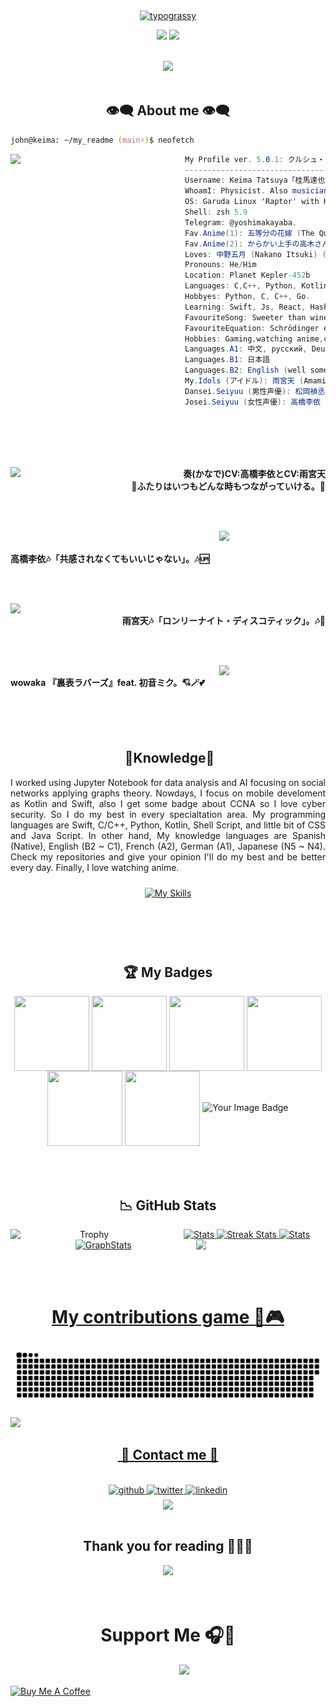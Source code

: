 <div align="center">
    <a href="https://github.com/BrotherMoreno/typograssy">
        <img alt="typograssy" src="https://typograssy.deno.dev/api?text=%E3%82%B8%E3%83%A7%E3%83%B3%E3%81%A7%E3%81%99%E3%80%82%E3%81%93%E3%82%93%E3%81%AB%E3%81%A1%E3%81%AF&l0=none&l1=82d9d0&l2=027353&l3=038c4c&l4=01402e&bg=none&frame=none&speed=100&comment=">
    </a>
    <p>
        <img draggable="false"style="witdh:119xp;height:20xp;" src="https://komarev.com/ghpvc/?username=BrotherMoreno&style=for-the-badge&color=1C8C8C">
        <a href="https://t.me/yoshimakayaba">
            <img  draggable="false" style="witdh:119xp;height:20xp;"src="https://img.shields.io/badge/Telegram-2CA5E0?style=for-the-badge&logo=telegram&logoColor=white">
        </a>
    </p>
</div>

<br>

<div align="center">
    <img src="https://media.tenor.com/rH0jFMF5z3AAAAAC/kirito-sao.gif" width="300px">
</div>

<br>

<h2 align="center"> 👁️‍🗨️ About me 👁️‍🗨️ </h2>

```zsh
john@keima: ~/my_readme (main⚡)$ neofetch
```

<img align="left" src="img/re-zero/10b.webp" width="279px"/>

```csharp
My Profile ver. 5.0.1: クルシュ・カルステンは、美と戦いを一体化させるヴァルキリーである.「クルシュ・カルステンは、びとたたかいをいったいかさせるヴァルキリーである」
----------------------------------------------------------------------------------------
Username: Keima Tatsuya「桂馬達也」
WhoamI: Physicist. Also musician (more or less)
OS: Garuda Linux 'Raptor' with Hyprland
Shell: zsh 5.9
Telegram: @yoshimakayaba.
Fav.Anime(1): 五等分の花嫁 (The Quintessential Quintuplets)💒📕👰🏻
Fav.Anime(2): からかい上手の高木さん (Karakai Jōzu no Takagi-san) 🏞️🚅🌠
Loves: 中野五月 (Nakano Itsuki) (❤️ ω ❤️), videogames 🎮, music 🎹🎶🎵
Pronouns: He/Him
Location: Planet Kepler-452b
Languages: C,C++, Python, Kotlin, Haskell
Hobbyes: Python, C, C++, Go.
Learning: Swift, Js, React, Haskell
FavouriteSong: Sweeter than wine by NCW
FavouriteEquation: Schrödinger equation and Euler's formula
Hobbies: Gaming,watching anime,coding while I am listening music
Languages.A1: 中文, русский, Deutsch, français
Languages.B1: 日本語
Languages.B2: English (well sometimes)
My.Idols (アイドル): 雨宮天 (Amamiya Sora) || Vocaloid characters || 花澤香菜 (Hanazawa Kana) || 上坂すみれ (Uesaka Sumire)🎤🎶🎼
Dansei.Seiyuu (男性声優): 松岡禎丞 (Matsuoka Yoshitsugu) || 山口光雄 (amaguchi Mitsuo) || 石川界人 (Ishikawa Kaito)
Josei.Seiyuu (女性声優): 高橋李依 (Takahashi Rie) && 水瀬いのり(Minase Inori) || 瀬戸麻沙美 (Setō Asami)

```


<div>
    <br>
    <br>
    <br>
    <br>
    <p align="right">
        <a href = "https://www.youtube.com/watch?v=ziZX0vy8xAM">
            <img src = "https://i.ytimg.com/vi/ziZX0vy8xAM/maxresdefault.jpg" width = "170" align = "left">
        </a>
        <b>奏(かなで)CV:高橋李依とCV:雨宮天<br>🎵ふたりはいつもどんな時もつながっていける。🎵</b>
    </p>
    <br>
    <br>
    <p align="left">
        <a href = "https://www.youtube.com/watch?v=oXlEEXws3gc">
            <img  src ="https://i.ytimg.com/vi/oXlEEXws3gc/maxresdefault.jpg" width="170" align="right">
        </a>
        <b><br><br>高橋李依🎶「共感されなくてもいいじゃない」。🎶🆙</b>
    </p>
    <br>
    <br>
    <p align="right">
        <a href="https://www.youtube.com/watch?v=jC97suFyObw">
            <img src="https://i.ytimg.com/vi/jC97suFyObw/maxresdefault.jpg" width="170" align="left">
        </a>
        <b><br>雨宮天🎶「ロンリーナイト・ディスコティック」。🎶💌</b></p>
    <br>
    <br>
    <p align="left">
    <a href="https://youtu.be/b_cuMcDWwsI?si=uaO4V3vYFIG26hrr">
        <img src="https://i.ytimg.com/vi/b_cuMcDWwsI/hqdefault.jpg" width="170" align="right">
    </a>
    <b><br>wowaka 『裏表ラバーズ』feat. 初音ミク。💘🪄💕</b>
    </p>
</div>

<br>
<br>
<br>

<div>
    <h2 align="center"> 🔎Knowledge📖 </h2>
</div>
<div align = "center">
    <p align = "justify">
        I worked using Jupyter Notebook for data analysis and AI focusing on social networks applying graphs theory. Nowdays, I focus on mobile develoment as Kotlin and Swift, also I get some badge about CCNA so I love cyber security.
        So I do my best in every specialtation area. My programming languages are Swift, C/C++, Python, Kotlin, Shell Script, and 
        little bit of CSS and Java Script. In other hand, My knowledge languages are Spanish (Native), English (B2 ~ C1), French (A2),
        German (A1), Japanese (N5 ~ N4). Check my repositories and give your opinion I'll do my best and be better every day. Finally, I love watching anime. 
        <br>
    </p>
    <p align = "center">
         <a href="https://skillicons.dev">
            <img style="margin: 10px"src="https://skillicons.dev/icons?i=androidstudio,bash,linux,git,github,gitlab,java,kotlin,latex,py,sklearn,swift,c,cpp,css,html,tensorflow,aws,haskell&perline=8"alt="My Skills"> 
        </a>
    </p>
</div>
<br>
<br>
<br>

<div>
    <h2 align = "center"> 🏆 My Badges </h2>
</div>
<div align="center">
    <img align="center"src="badges/networking-basics.png" height="120px" width="120px"/>
    <img align="center"src="badges/ccna-introduction-to-networks.png" height="120px" width="120px"/>
    <img align="center" src="badges/ccna-switching-routing-and-wireless-essentials.1.png" height="120px" width="120px"/>
    <img align="center" src="badges/ccna-enterprise-networking-security-and-automation.png" height="120px" width="120px"/>
    <img align="center" src="badges/ccna-enterprise-networking-security-and-automation.png" height="120px" width="120px"/>
    <img align="center" src="badges/introduction-to-cybersecurity.png" height="120px" width="120px"/>
    <img src="https://tryhackme-badges.s3.amazonaws.com/tillend1x100.png" alt="Your Image Badge" />
</div>
<br>
<br>
<br>

<h2 align = "center"> 📉 GitHub Stats</h2>
<div> 
    <p align = "center">
        <a href="https://github-readme-stats.vercel.app">
            <img width="49%" alt="Stats" src="https://github-readme-stats.vercel.app/api?username=JohnKun136NVCP&count_private=true&theme=neon&show_icons=true\&show=reviews,prs_merged,prs_merged_percentage\&rank_icon=github&hide_border=false">
        </a>
        <a href="https://github-readme-streak-stats.herokuapp.com">
            <img width="49%" alt="Streak Stats" src="https://github-readme-streak-stats.herokuapp.com/?user=JohnKun136NVCP&theme=neon&hide_border=false&date_format=%5BY%20%5DM%20j">
        </a><!--change language to japanese locale=jp-->
        <a href="https://github.com/ryo-ma/github-profile-trophy">
            <img width="50%" align="left"alt="Trophy" src="https://github-profile-trophy.vercel.app/?username=JohnKun136NVCP&theme=radical&row=4&column=4">
            <img src="https://github-readme-stats.vercel.app/api/top-langs/?username=JohnKun136NVCP&hide_border=false&theme=neon&layout=compact&hide_progress=false&hide=jupyter%20notebook&langs_count=6" align="right" width = "41%">
        </a>
        <a href="https://github.com/ashutosh00710/github-readme-activity-graph">
            <img width="120%" alt="Stats" src="https://github-readme-activity-graph.vercel.app/graph?username=JohnKun136NVCP&theme=redical">
        </a>
        <a href="https://github.com/vn7n24fzkq/github-profile-summary-cards">
            <img width="120%" alt="GraphStats" src="http://github-profile-summary-cards.vercel.app/api/cards/profile-details?username=JohnKun136NVCP&theme=2077">
    </p>
</div>
<br>
<br>
<h1 align="center"> My contributions game 🐍🎮</h1>

![](https://raw.githubusercontent.com/JohnKun136NVCP/JohnKun136NVCP/output/github-contribution-grid-snake-dark.svg#gh-dark-mode-only)
![](https://raw.githubusercontent.com/JohnKun136NVCP/JohnKun136NVCP/output/github-contribution-grid-snake.svggh-light-mode-only)
<br>

<h2 align ="center"> 📝 Contact me 📝</h2>
<br> 
<div align="center">
    <a href="https://github.com/JohnKun136NVCP" target="_blank">
        <img src=https://img.shields.io/badge/github-%2324292e.svg?&style=for-the-badge&logo=github&logoColor=white alt=github style="margin-bottom: 5px;">
    </a>
    <a href="https://twitter.com/JohnWilliamBn" target="_blank">
        <img src=https://img.shields.io/badge/twitter-%2300acee.svg?&style=for-the-badge&logo=twitter&logoColor=white alt=twitter style="margin-bottom: 5px;">
    </a>
    <a href="https://linkedin.com/in/juan-ang-1307191b0" target="_blank">
        <img src=https://img.shields.io/badge/linkedin-%231E77B5.svg?&style=for-the-badge&logo=linkedin&logoColor=white alt=linkedin style="margin-bottom: 5px;">
    </a>
    <br>
    <img align="center"src = "img/vocaloid/hatsunemikudrop.gif" width = "500">
</div>  
<br>
<div>
    <h2 align="center">Thank you for reading 🙋🏻‍♂️</h2>
    <div align="center">
        <img src="https://media.tenor.com/pmjrDsHAQSYAAAAd/hatsunemiku-miku.gif" width="500"/>
    </div>
</div>
<br> 
<br>

    
<h1 align="center">Support Me 🎧🎤  </h1>

<p align="center">
⠀⠀⠀⠀⠀<img src="img/vocaloid/vocaloidchibi.png">
</p>


<a href="https://www.buymeacoffee.com/johnkun29" target="_blank"><img src="https://cdn.buymeacoffee.com/buttons/v2/default-red.png" alt="Buy Me A Coffee"  style="height: 60px !important;width: 217px !important;" align="center"></a>
